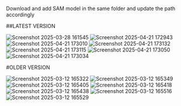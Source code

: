 Download and add SAM model in the same folder and update the path accordingly 

##LATEST VERSION

![Screenshot 2025-03-28 161545](https://github.com/user-attachments/assets/2a3ab69a-2a10-44c3-ac86-12fe24e31df1)
![Screenshot 2025-04-21 172943](https://github.com/user-attachments/assets/cd1a4c6a-f3b9-447e-90be-bfab44fe749c)
![Screenshot 2025-04-21 173010](https://github.com/user-attachments/assets/85cf208f-9d1d-4cb2-a46d-6a083a8eefb8)
![Screenshot 2025-04-21 173132](https://github.com/user-attachments/assets/5bb0d20a-445b-4c4e-aedc-2526a07f6dd3)
![Screenshot 2025-04-21 173115](https://github.com/user-attachments/assets/f55ebefe-ef02-4ed1-9b0c-2dcddf5de491)
![Screenshot 2025-04-21 173050](https://github.com/user-attachments/assets/9cb66a6f-ed78-46b4-b4ac-153f75e37e89)
![Screenshot 2025-04-21 173034](https://github.com/user-attachments/assets/75a9d9ea-e2ef-4ec5-b68e-14fb10289d2e)



#OLDER VERSION

![Screenshot 2025-03-12 165322](https://github.com/user-attachments/assets/06b54313-658f-4ab0-9461-7171080b4346)
![Screenshot 2025-03-12 165349](https://github.com/user-attachments/assets/4241cf23-6f89-4163-8a3d-64fd007e8ec2)
![Screenshot 2025-03-12 165405](https://github.com/user-attachments/assets/00cd93f8-7b63-4439-800d-4aab9eaacca9)
![Screenshot 2025-03-12 165418](https://github.com/user-attachments/assets/c777d058-95f3-4804-865d-bfd70d96cde3)
![Screenshot 2025-03-12 165438](https://github.com/user-attachments/assets/b8e09c16-4942-484e-9077-18dabac9c1c5)
![Screenshot 2025-03-12 165516](https://github.com/user-attachments/assets/9e68672f-b152-4d10-b945-d7fe749ac5c8)
![Screenshot 2025-03-12 165529](https://github.com/user-attachments/assets/8a083e6d-5a35-407f-88d7-3e57dbc6f949)
